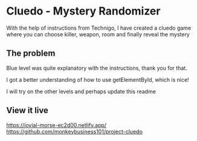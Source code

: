 # Cluedo - Mystery Randomizer

With the help of instructions from Technigo, I have created a cluedo game where you can choose killer, weapon, room and finally reveal the mystery

## The problem

Blue level was quite explanatory with the instructions, thank you for that. 

I got a better understanding of how to use getElementById, which is nice!

I will try on the other levels and perhaps update this readme
## View it live

https://jovial-morse-ec2d00.netlify.app/
https://github.com/monkeybusiness101/project-cluedo